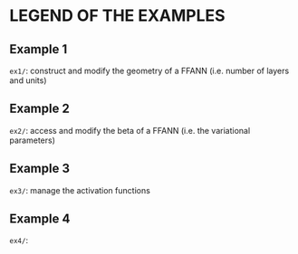 # LEGEND OF THE EXAMPLES



## Example 1

`ex1/`: construct and modify the geometry of a FFANN (i.e. number of layers and units)



## Example 2

`ex2/`: access and modify the beta of a FFANN (i.e. the variational parameters)



## Example 3

`ex3/`: manage the activation functions



## Example 4

`ex4/`:
